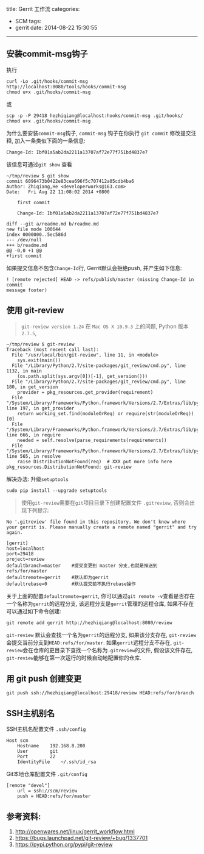title: Gerrit 工作流
categories:
  - SCM
tags:
  - gerrit
date: 2014-08-22 15:30:55
---

## 安装commit-msg钩子

执行

```
curl -Lo .git/hooks/commit-msg http://localhost:8080/tools/hooks/commit-msg
chmod u+x .git/hooks/commit-msg
```

或

```
scp -p -P 29418 hezhiqiang@localhost:hooks/commit-msg .git/hooks/
chmod u+x .git/hooks/commit-msg
```

<!-- more -->

为什么要安装`commit-msg`钩子, `commit-msg` 钩子在你执行 `git commit` 修改提交注释, 加入一条类似下面的一条信息:

```
Change-Id: Ibf01a5ab2da2211a13707af72e77f751bd4837e7
```

该信息可通过`git show` 查看

```
~/tmp/review $ git show
commit 6096473b0422e83cea696f5c707412a05cdb4ba6
Author: Zhiqiang,He <developerworks@163.com>
Date:   Fri Aug 22 11:08:02 2014 +0800

    first commit

    Change-Id: Ibf01a5ab2da2211a13707af72e77f751bd4837e7

diff --git a/readme.md b/readme.md
new file mode 100644
index 0000000..5ec586d
--- /dev/null
+++ b/readme.md
@@ -0,0 +1 @@
+first commit
```

如果提交信息不包含`Change-Id`行, Gerrit默认会拒绝push, 并产生如下信息:

```
! [remote rejected] HEAD -> refs/publish/master (missing Change-Id in commit
message footer)
```


## 使用 git-review

> `git-review version 1.24` 在 `Mac OS X 10.9.3` 上的问题, Python 版本 `2.7.5`,

```
~/tmp/review $ git-review
Traceback (most recent call last):
  File "/usr/local/bin/git-review", line 11, in <module>
    sys.exit(main())
  File "/Library/Python/2.7/site-packages/git_review/cmd.py", line 1132, in main
    (os.path.split(sys.argv[0])[-1], get_version()))
  File "/Library/Python/2.7/site-packages/git_review/cmd.py", line 180, in get_version
    provider = pkg_resources.get_provider(requirement)
  File "/System/Library/Frameworks/Python.framework/Versions/2.7/Extras/lib/python/pkg_resources.py", line 197, in get_provider
    return working_set.find(moduleOrReq) or require(str(moduleOrReq))[0]
  File "/System/Library/Frameworks/Python.framework/Versions/2.7/Extras/lib/python/pkg_resources.py", line 666, in require
    needed = self.resolve(parse_requirements(requirements))
  File "/System/Library/Frameworks/Python.framework/Versions/2.7/Extras/lib/python/pkg_resources.py", line 565, in resolve
    raise DistributionNotFound(req)  # XXX put more info here
pkg_resources.DistributionNotFound: git-review
```

解决办法: 升级`setuptools`

```
sudo pip install --upgrade setuptools
```


> 使用`git-review`需要在`git`项目目录下创建配置文件 `.gitreview`, 否则会出现下列提示:

```
No '.gitreview' file found in this repository. We don't know where
your gerrit is. Please manually create a remote named "gerrit" and try
again.
```

```
[gerrit]
host=localhost
port=29418
project=review
defaultbranch=master    #提交变更到 master 分支,也就是推送到 refs/for/master
defaultremote=gerrit    #默认即为gerrit
defaultrebase=0         #默认提交前不执行rebase操作
```

关于上面的配置`defaultremote=gerrit`, 你可以通过`git remote -v`查看是否存在一个名称为`gerrit`的远程分支, 该远程分支是`gerrit`管理的远程仓库, 如果不存在可以通过如下命令创建:

```
git remote add gerrit http://hezhiqiang@localhost:8080/review
```

`git-review` 默认会查找一个名为`gerrit`的远程分支, 如果该分支存在, `git-review`会提交当前分支到`HEAD:refs/for/master`.
如果`gerrit`远程分支不存在, `git-review`会在仓库的更目录下查找一个名称为`.gitreview`的文件, 假设该文件存在, `git-review`能够在第一次运行的时候自动地配置你的仓库.

## 用 git push 创建变更

```
git push ssh://hezhiqiang@localhost:29418/review HEAD:refs/for/branch
```

## SSH主机别名

SSH主机名配置文件 `.ssh/config`

```
Host scm
    Hostname    192.168.8.200
    User        git
    Port        22
    IdentityFile    ~/.ssh/id_rsa
```

Git本地仓库配置文件 `.git/config`


```
[remote "devel"]
    url = ssh://scm/review
    push = HEAD:refs/for/master
```

## 参考资料:

1. http://openwares.net/linux/gerrit_workflow.html
2. https://bugs.launchpad.net/git-review/+bug/1337701
3. https://pypi.python.org/pypi/git-review
